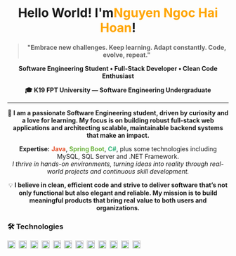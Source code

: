 <h1 align="center">Hello World! I'm<span style="color:#ffa500">Nguyen Ngoc Hai Hoan</span>!</h1>

<blockquote align="center">
  <b>"Embrace new challenges. Keep learning. Adapt constantly. Code, evolve, repeat."</b>
</blockquote>

<p align="center">
  <b>Software Engineering Student • Full-Stack Developer • Clean Code Enthusiast</b>
</p>

<p align="center">
  <b>🎓 K19 FPT University — Software Engineering Undergraduate</b>
</p>

<hr>

<p align="center">
  🚀 <b>I am a passionate Software Engineering student, driven by curiosity and a love for learning. My focus is on building robust full-stack web applications and architecting scalable, maintainable backend systems that make an impact.</b>
</p>

<p align="center">
  <b>Expertise:</b> <b style="color:#E44D26;">Java</b>, <b style="color:#6DB33F;">Spring Boot</b>, <b style="color:#42B883;">C#</b>, plus some technologies including MySQL, SQL Server and .NET Framework.<br>
  <i>I thrive in hands-on environments, turning ideas into reality through real-world projects and continuous skill development.</i>
</p>

<p align="center">
  💡 <b>I believe in clean, efficient code and strive to deliver software that’s not only functional but also elegant and reliable. My mission is to build meaningful products that bring real value to both users and organizations.</b>
</p>

<h3>🛠️ <b>Technologies</b></h3>
<p>
  <img src="https://cdn.jsdelivr.net/gh/devicons/devicon/icons/c/c-original.svg" height="18" alt="C"/>&nbsp;
  <img src="https://cdn.jsdelivr.net/gh/devicons/devicon/icons/csharp/csharp-original.svg" height="18" alt="C#"/>&nbsp;
  <img src="https://cdn.jsdelivr.net/gh/devicons/devicon/icons/java/java-original.svg" height="18" alt="Java"/>&nbsp;
  <img src="https://cdn.jsdelivr.net/gh/devicons/devicon/icons/spring/spring-original.svg" height="18" alt="Spring"/>&nbsp;
  <img src="https://cdn.jsdelivr.net/gh/devicons/devicon/icons/dot-net/dot-net-original.svg" height="18" alt=".NET"/>&nbsp;
  <img src="https://cdn.jsdelivr.net/gh/devicons/devicon/icons/mysql/mysql-original.svg" height="18" alt="MySQL"/>&nbsp;
  <img src="https://cdn.jsdelivr.net/gh/devicons/devicon/icons/microsoftsqlserver/microsoftsqlserver-plain.svg" height="18" alt="SQL Server"/>&nbsp;
  <img src="https://cdn.jsdelivr.net/gh/devicons/devicon/icons/html5/html5-original.svg" height="18" alt="HTML5"/>&nbsp;
  <img src="https://cdn.jsdelivr.net/gh/devicons/devicon/icons/javascript/javascript-original.svg" height="18" alt="JavaScript"/>&nbsp;
  <img src="https://cdn.jsdelivr.net/gh/devicons/devicon/icons/python/python-original.svg" height="18" alt="Python"/>&nbsp;
  <img src="https://cdn.jsdelivr.net/gh/devicons/devicon/icons/astro/astro-original.svg" height="18" alt="Astro"/>&nbsp;
  <img src="https://cdn.jsdelivr.net/gh/devicons/devicon/icons/arduino/arduino-original.svg" height="18" alt="Arduino"/>
</p>

